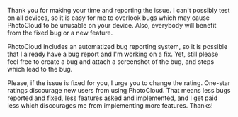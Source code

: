 Thank you for making your time and reporting the issue. I can't possibly test on all devices, so it is easy for me to overlook
bugs which may cause PhotoCloud to be unusable on your device. Also, everybody will benefit from the fixed bug or a new feature.

PhotoCloud includes an automatized bug reporting system, so it is possible that I already have a bug report and I'm
working on a fix. Yet, still please feel free to create a bug and attach a screenshot of the bug, and steps which lead to the
bug.

Please, if the issue is fixed for you, I urge you to change the rating. One-star ratings discourage new users from
using PhotoCloud. That means less bugs reported and fixed, less features asked and implemented, and I get paid
less which discourages me from implementing more features. Thanks!
